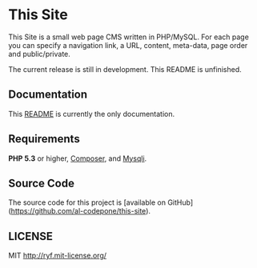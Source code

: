 # This Site

This Site is a small web page CMS written in PHP/MySQL.
For each page you can specify a navigation link, a URL,
content, meta-data, page order and public/private.

The current release is still in development.
This README is unfinished.

## Documentation

This [README](https://github.com/al-codepone/this-site/blob/master/README.md)
is currently the only documentation.

## Requirements

**PHP 5.3** or higher, [Composer](https://getcomposer.org/),
and [Mysqli](http://www.php.net/manual/en/book.mysqli.php).

## Source Code

The source code for this project is [available on GitHub]
(https://github.com/al-codepone/this-site).

## LICENSE

MIT <http://ryf.mit-license.org/>
